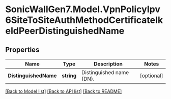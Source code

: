 # SonicWallGen7.Model.VpnPolicyIpv6SiteToSiteAuthMethodCertificateIkeIdPeerDistinguishedName

## Properties

Name | Type | Description | Notes
------------ | ------------- | ------------- | -------------
**DistinguishedName** | **string** | Distinguished name (DN). | [optional] 

[[Back to Model list]](../README.md#documentation-for-models) [[Back to API list]](../README.md#documentation-for-api-endpoints) [[Back to README]](../README.md)

